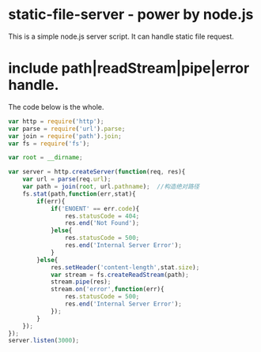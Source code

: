 # static-file-server - power by node.js
This is a simple node.js server script. It can handle static file request.
# include path|readStream|pipe|error handle.
The code below is the whole.
```js
var http = require('http');
var parse = require('url').parse;
var join = require('path').join;
var fs = require('fs');

var root = __dirname;

var server = http.createServer(function(req, res){
    var url = parse(req.url);
    var path = join(root, url.pathname);  //构造绝对路径
    fs.stat(path,function(err,stat){
        if(err){
            if('ENOENT' == err.code){
                res.statusCode = 404;
                res.end('Not Found');
            }else{
                res.statusCode = 500;
                res.end('Internal Server Error');
            }
        }else{
            res.setHeader('content-length',stat.size);
            var stream = fs.createReadStream(path);
            stream.pipe(res);
            stream.on('error',function(err){
                res.statusCode = 500;
                res.end('Internal Server Error');
            });
        }
    });
});
server.listen(3000);
